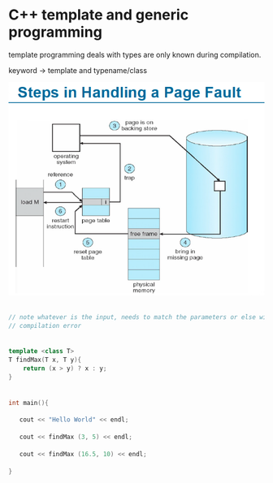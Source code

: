 # C++ template and generic programming

template programming deals with types are only known during compilation.

keyword -&gt; template and typename/class



![](../.gitbook/assets/image%20%28144%29.png)

```cpp

// note whatever is the input, needs to match the parameters or else will have
// compilation error 


template <class T>
T findMax(T x, T y){
	return (x > y) ? x : y;
}


int main(){

   cout << "Hello World" << endl;

   cout << findMax (3, 5) << endl;

   cout << findMax (16.5, 10) << endl;

}
```


